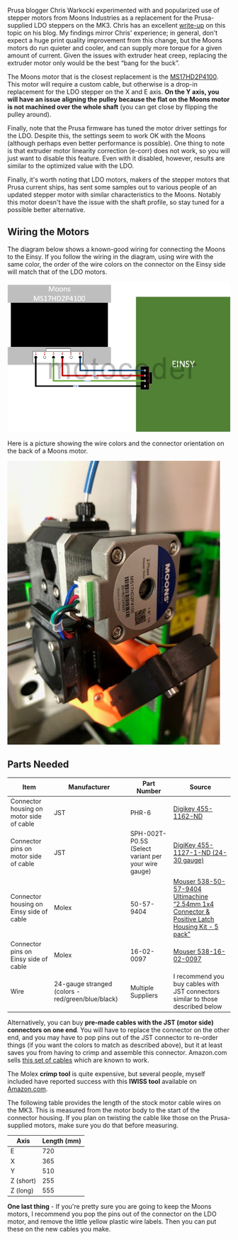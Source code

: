 Prusa blogger Chris Warkocki experimented with and popularized use of stepper motors from Moons Industries as a replacement for the Prusa-supplied LDO steppers on the MK3. Chris has an excellent [write-up](https://prusacommunity.com/to-the-moons-and-back/) on this topic on his blog. My findings mirror Chris' experience; in general, don't expect a huge print quality improvement from this change, but the Moons motors do run quieter and cooler, and can supply more torque for a given amount of current. Given the issues with extruder heat creep, replacing the extruder motor only would be the best “bang for the buck”.

The Moons motor that is the closest replacement is the [MS17HD2P4100](https://www.moonsindustries.com/p/nema-17-standard-hybrid-stepper-motors/ms17hd2p4100-000004611110008899). This motor will require a custom cable, but otherwise is a drop-in replacement for the LDO stepper on the X and E axis. **On the Y axis, you will have an issue aligning the pulley because the flat on the Moons motor is not machined over the whole shaft** (you can get close by flipping the pulley around).

Finally, note that the Prusa firmware has tuned the motor driver settings for the LDO. Despite this, the settings seem to work OK with the Moons (although perhaps even better performance is possible). One thing to note is that extruder motor linearity correction (e-corr) does not work, so you will just want to disable this feature. Even with it disabled, however, results are similar to the optimized value with the LDO.

Finally, it's worth noting that LDO motors, makers of the stepper motors that Prusa current ships, has sent some samples out to various people of an updated stepper motor with similar characteristics to the Moons. Notably this motor doesn't have the issue with the shaft profile, so stay tuned for a possible better alternative.

Wiring the Motors
-----------------

The diagram below shows a known-good wiring for connecting the Moons to the Einsy. If you follow the wiring in the diagram, using wire with the same color, the order of the wire colors on the connector on the Einsy side will match that of the LDO motors.

![<File:images/MoonsWiring.png>](images/MoonsWiring.png "File:MoonsWiring.png")

Here is a picture showing the wire colors and the connector orientation on the back of a Moons motor.

![<File:images/Moons> Extruder.JPG](images/Moons_Extruder.JPG "File:Moons Extruder.JPG")

Parts Needed
------------

| Item                                     | Manufacturer                                      | Part Number                                         | Source                                                                                                                                                                                                                                                                   |
|------------------------------------------|---------------------------------------------------|-----------------------------------------------------|--------------------------------------------------------------------------------------------------------------------------------------------------------------------------------------------------------------------------------------------------------------------------|
| Connector housing on motor side of cable | JST                                               | PHR-6                                               | [Digikey 455-1162-ND](https://www.digikey.com/products/en?keywords=JST%20PHR-6)                                                                                                                                                                                          |
| Connector pins on motor side of cable    | JST                                               | SPH-002T-P0.5S (Select variant per your wire gauge) | [DigiKey 455-1127-1-ND (24-30 gauge)](https://www.digikey.com/product-detail/en/jst-sales-america-inc/SPH-002T-P0.5S/455-1127-1-ND/527358)                                                                                                                               |
| Connector housing on Einsy side of cable | Molex                                             | 50-57-9404                                          | [Mouser 538-50-57-9404](https://www.mouser.com/ProductDetail/538-50-57-9404) [Ultimachine “2.54mm 1x4 Connector & Positive Latch Housing Kit - 5 pack”](https://ultimachine.com/collections/electronics/products/2-54mm-1x4-connector-positive-latch-housing-kit-5-pack) |
| Connector pins on Einsy side of cable    | Molex                                             | 16-02-0097                                          | [Mouser 538-16-02-0097](https://www.mouser.com/ProductDetail/538-16-02-0097)                                                                                                                                                                                             |
| Wire                                     | 24-gauge stranged (colors - red/green/blue/black) | Multiple Suppliers                                  | I recommend you buy cables with JST connectors similar to those described below                                                                                                                                                                                          |

Alternatively, you can buy **pre-made cables with the JST (motor side) connectors on one end**. You will have to replace the connector on the other end, and you may have to pop pins out of the JST connector to re-order things (if you want the colors to match as described above), but it at least saves you from having to crimp and assemble this connector. Amazon.com sells [this set of cables](https://www.amazon.com/gp/product/B01JM9ML38/ref=oh_aui_search_detailpage?ie=UTF8&psc=1) which are known to work.

The Molex **crimp tool** is quite expensive, but several people, myself included have reported success with this **IWISS tool** available on [Amazon.com](https://www.amazon.com/gp/product/B00OMM4YUY/ref=oh_aui_search_detailpage?ie=UTF8&psc=1).

The following table provides the length of the stock motor cable wires on the MK3. This is measured from the motor body to the start of the connector housing. If you plan on twisting the cable like those on the Prusa-supplied motors, make sure you do that before measuring.

| Axis     | Length (mm) |
|----------|-------------|
| E        | 720         |
| X        | 365         |
| Y        | 510         |
| Z (short)| 255         |
| Z (long) | 555         |

**One last thing** - If you're pretty sure you are going to keep the Moons motors, I recommend you pop the pins out of the connector on the LDO motor, and remove the little yellow plastic wire labels. Then you can put these on the new cables you make.